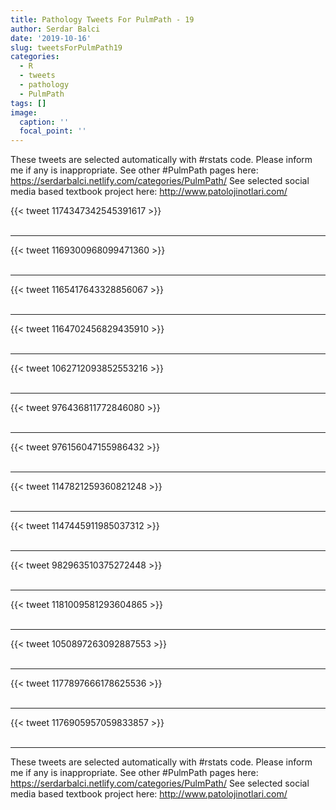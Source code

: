 ```yaml
---
title: Pathology Tweets For PulmPath - 19
author: Serdar Balci
date: '2019-10-16'
slug: tweetsForPulmPath19
categories:
  - R
  - tweets
  - pathology
  - PulmPath
tags: []
image:
  caption: ''
  focal_point: ''
---
```



These tweets are selected automatically with #rstats code. Please inform me if any is inappropriate.
See other #PulmPath pages here: https://serdarbalci.netlify.com/categories/PulmPath/ 
See selected social media based textbook project here: http://www.patolojinotlari.com/

{{< tweet 1174347342545391617 >}}
<br>
<br>
<hr>
{{< tweet 1169300968099471360 >}}
<br>
<br>
<hr>
{{< tweet 1165417643328856067 >}}
<br>
<br>
<hr>
{{< tweet 1164702456829435910 >}}
<br>
<br>
<hr>
{{< tweet 1062712093852553216 >}}
<br>
<br>
<hr>
{{< tweet 976436811772846080 >}}
<br>
<br>
<hr>
{{< tweet 976156047155986432 >}}
<br>
<br>
<hr>
{{< tweet 1147821259360821248 >}}
<br>
<br>
<hr>
{{< tweet 1147445911985037312 >}}
<br>
<br>
<hr>
{{< tweet 982963510375272448 >}}
<br>
<br>
<hr>
{{< tweet 1181009581293604865 >}}
<br>
<br>
<hr>
{{< tweet 1050897263092887553 >}}
<br>
<br>
<hr>
{{< tweet 1177897666178625536 >}}
<br>
<br>
<hr>
{{< tweet 1176905957059833857 >}}
<br>
<br>
<hr>


These tweets are selected automatically with #rstats code. Please inform me if any is inappropriate.
See other #PulmPath pages here: https://serdarbalci.netlify.com/categories/PulmPath/ 
See selected social media based textbook project here: http://www.patolojinotlari.com/
